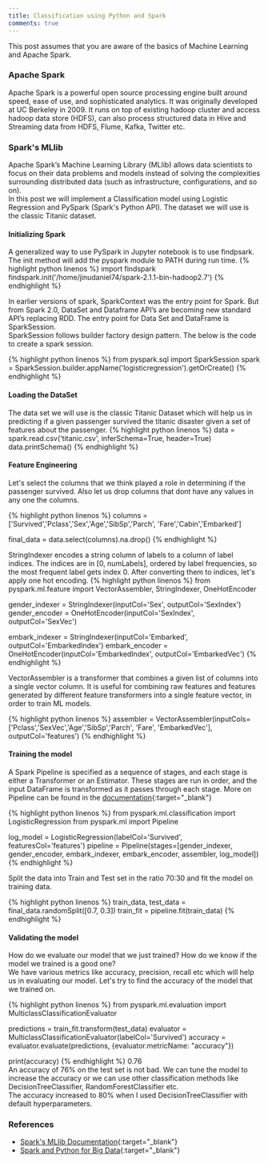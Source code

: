 ```yaml
---
title: Classification using Python and Spark
comments: true
---
```


This post assumes that you are aware of the basics of Machine Learning and Apache Spark.

### Apache Spark
Apache Spark is a powerful open source processing engine built around speed, ease of use, and sophisticated analytics. It was originally developed at UC Berkeley in 2009. It runs on top of existing hadoop cluster and access hadoop data store (HDFS), can also process structured data in Hive and Streaming data from HDFS, Flume, Kafka, Twitter etc.

### Spark's MLlib
Apache Spark’s Machine Learning Library (MLlib) allows data scientists to focus on their data problems and models instead of solving the complexities surrounding distributed data (such as infrastructure, configurations, and so on).  
In this post we will implement a Classification model using Logistic Regression and PySpark (Spark's Python API). The dataset we will use is the classic Titanic dataset.

#### Initializing Spark
A generalized way to use PySpark in Jupyter notebook is to use findpsark. The init method will add the pyspark module to PATH during run time.
{% highlight python linenos %}
import findspark
findspark.init('/home/jinudaniel74/spark-2.1.1-bin-hadoop2.7')
{% endhighlight %}

In earlier versions of spark, SparkContext was the entry point for Spark. But from Spark 2.0, DataSet and Dataframe API’s are becoming new standard API’s replacing RDD. The entry point for Data Set and DataFrame is SparkSession.  
SparkSession follows builder factory design pattern. The below is the code to create a spark session.

{% highlight python linenos %}
from pyspark.sql import SparkSession
spark = SparkSession.builder.appName('logisticregression').getOrCreate()
{% endhighlight %}

#### Loading the DataSet
The data set we will use is the classic Titanic Dataset which will help us in predicting if a given passenger survived the titanic disaster given a set of features about the passenger.
{% highlight python linenos %}
data = spark.read.csv('titanic.csv', inferSchema=True, header=True)
data.printSchema()
{% endhighlight %}

#### Feature Engineering
Let's select the columns that we think played a role in determining if the passenger survived. Also let us drop columns that dont have any values in any one the columns.

{% highlight python linenos %}
columns = ['Survived','Pclass','Sex','Age','SibSp','Parch',
 			'Fare','Cabin','Embarked']

final_data = data.select(columns).na.drop()
{% endhighlight %}

StringIndexer encodes a string column of labels to a column of label indices. The indices are in [0, numLabels], ordered by label frequencies, so the most frequent label gets index 0. After converting them to indices, let's apply one hot encoding.
{% highlight python linenos %}
from pyspark.ml.feature import VectorAssembler, StringIndexer, OneHotEncoder

gender_indexer = StringIndexer(inputCol='Sex', outputCol='SexIndex')
gender_encoder = OneHotEncoder(inputCol='SexIndex', outputCol='SexVec')

embark_indexer = StringIndexer(inputCol='Embarked', outputCol='EmbarkedIndex')
embark_encoder = OneHotEncoder(inputCol='EmbarkedIndex', outputCol='EmbarkedVec')
{% endhighlight %}

VectorAssembler is a transformer that combines a given list of columns into a single vector column. It is useful for combining raw features and features generated by different feature transformers into a single feature vector, in order to train ML models.

{% highlight python linenos %}
assembler = VectorAssembler(inputCols=['Pclass','SexVec','Age','SibSp','Parch',
					'Fare', 'EmbarkedVec'], 
							outputCol='features')
{% endhighlight %}

#### Training the model
A Spark Pipeline is specified as a sequence of stages, and each stage is either a Transformer or an Estimator. These stages are run in order, and the input DataFrame is transformed as it passes through each stage. More on Pipeline can be found in the [documentation](https://spark.apache.org/docs/2.2.0/ml-pipeline.html){:target="_blank"}

{% highlight python linenos %}
from pyspark.ml.classification import LogisticRegression
from pyspark.ml import Pipeline

log_model = LogisticRegression(labelCol='Survived', featuresCol='features')
pipeline = Pipeline(stages=[gender_indexer, gender_encoder, embark_indexer, 
				embark_encoder, assembler, log_model])
{% endhighlight %}

Split the data into Train and Test set in the ratio 70:30 and fit the model on training data.

{% highlight python linenos %}
train_data, test_data = final_data.randomSplit([0.7, 0.3])
train_fit = pipeline.fit(train_data)
{% endhighlight %}

#### Validating the model
How do we evaluate our model that we just trained? How do we know if the model we trained is a good one?  
We have various metrics like accuracy, precision, recall etc which will help us in evaluating our model. Let's try to find the accuracy of the model that we trained on.

{% highlight python linenos %}
from pyspark.ml.evaluation import MulticlassClassificationEvaluator

predictions = train_fit.transform(test_data)
evaluator = MulticlassClassificationEvaluator(labelCol='Survived')
accuracy = evaluator.evaluate(predictions, {evaluator.metricName: "accuracy"})

print(accuracy)
{% endhighlight %}
0.76  
An accuracy of 76% on the test set is not bad. We can tune the model to increase the accuracy or we can use other classification methods like DecisionTreeClassifier, RandomForestClassifier etc.  
The accuracy increased to 80% when I used DecisionTreeClassifier with default hyperparameters.

### References
* [Spark's MLlib Documentation](http://spark.apache.org/docs/latest/ml-guide.html){:target="_blank"}
* [Spark and Python for Big Data](https://www.udemy.com/spark-and-python-for-big-data-with-pyspark/){:target="_blank"}
